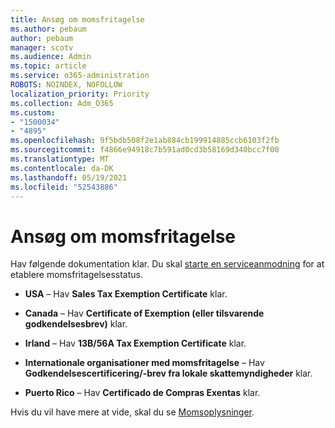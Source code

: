 ```yaml
---
title: Ansøg om momsfritagelse
ms.author: pebaum
author: pebaum
manager: scotv
ms.audience: Admin
ms.topic: article
ms.service: o365-administration
ROBOTS: NOINDEX, NOFOLLOW
localization_priority: Priority
ms.collection: Adm_O365
ms.custom:
- "1500034"
- "4895"
ms.openlocfilehash: 9f5bdb508f2e1ab884cb199914885ccb6103f2fb
ms.sourcegitcommit: f4866e94918c7b591ad0cd3b58169d340bcc7f00
ms.translationtype: MT
ms.contentlocale: da-DK
ms.lasthandoff: 05/19/2021
ms.locfileid: "52543886"
---
```

# <a name="apply-for-tax-exempt-status"></a>Ansøg om momsfritagelse

Hav følgende dokumentation klar. Du skal [starte en serviceanmodning](https://go.microsoft.com/fwlink/p/?linkid=518322) for at etablere momsfritagelsesstatus.

- **USA** – Hav **Sales Tax Exemption Certificate** klar.

- **Canada** – Hav **Certificate of Exemption (eller tilsvarende godkendelsesbrev)** klar.

- **Irland** – Hav **13B/56A Tax Exemption Certificate** klar.

- **Internationale organisationer med momsfritagelse** – Hav **Godkendelsescertificering/-brev fra lokale skattemyndigheder** klar.

- **Puerto Rico** – Hav **Certificado de Compras Exentas** klar.

Hvis du vil have mere at vide, skal du se [Momsoplysninger](/microsoft-365/commerce/billing-and-payments/tax-information).
